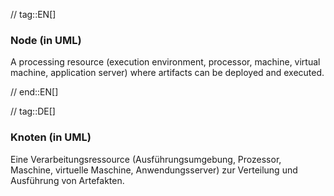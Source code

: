 // tag::EN[]
### Node (in UML)

A processing resource (execution environment, processor, machine, virtual machine,
  application server) where artifacts can be deployed and executed.


// end::EN[]

// tag::DE[]
### Knoten (in UML)

Eine Verarbeitungsressource (Ausführungsumgebung, Prozessor, Maschine,
virtuelle Maschine, Anwendungsserver) zur Verteilung und Ausführung
von Artefakten.
